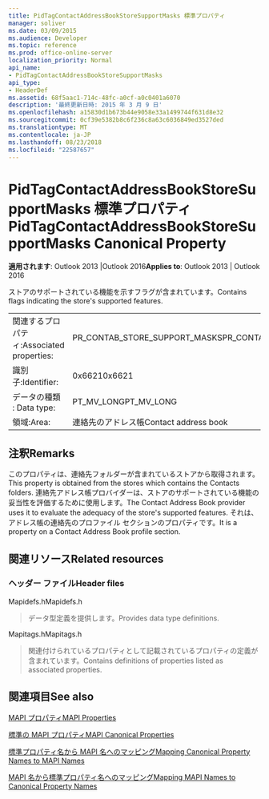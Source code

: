 ```yaml
---
title: PidTagContactAddressBookStoreSupportMasks 標準プロパティ
manager: soliver
ms.date: 03/09/2015
ms.audience: Developer
ms.topic: reference
ms.prod: office-online-server
localization_priority: Normal
api_name:
- PidTagContactAddressBookStoreSupportMasks
api_type:
- HeaderDef
ms.assetid: 68f5aac1-714c-48fc-a0cf-a0c0401a6070
description: '最終更新日時: 2015 年 3 月 9 日'
ms.openlocfilehash: a15830d1b673b44e9058e33a1499744f631d8e32
ms.sourcegitcommit: 0cf39e5382b8c6f236c8a63c6036849ed3527ded
ms.translationtype: MT
ms.contentlocale: ja-JP
ms.lasthandoff: 08/23/2018
ms.locfileid: "22587657"
---
```

# <a name="pidtagcontactaddressbookstoresupportmasks-canonical-property"></a><span data-ttu-id="b46b9-103">PidTagContactAddressBookStoreSupportMasks 標準プロパティ</span><span class="sxs-lookup"><span data-stu-id="b46b9-103">PidTagContactAddressBookStoreSupportMasks Canonical Property</span></span>

  
  
<span data-ttu-id="b46b9-104">**適用されます**: Outlook 2013 |Outlook 2016</span><span class="sxs-lookup"><span data-stu-id="b46b9-104">**Applies to**: Outlook 2013 | Outlook 2016</span></span> 
  
<span data-ttu-id="b46b9-105">ストアのサポートされている機能を示すフラグが含まれています。</span><span class="sxs-lookup"><span data-stu-id="b46b9-105">Contains flags indicating the store's supported features.</span></span>
  
|||
|:-----|:-----|
|<span data-ttu-id="b46b9-106">関連するプロパティ:</span><span class="sxs-lookup"><span data-stu-id="b46b9-106">Associated properties:</span></span>  <br/> |<span data-ttu-id="b46b9-107">PR_CONTAB_STORE_SUPPORT_MASKS</span><span class="sxs-lookup"><span data-stu-id="b46b9-107">PR_CONTAB_STORE_SUPPORT_MASKS</span></span>  <br/> |
|<span data-ttu-id="b46b9-108">識別子:</span><span class="sxs-lookup"><span data-stu-id="b46b9-108">Identifier:</span></span>  <br/> |<span data-ttu-id="b46b9-109">0x6621</span><span class="sxs-lookup"><span data-stu-id="b46b9-109">0x6621</span></span>  <br/> |
|<span data-ttu-id="b46b9-110">データの種類 : </span><span class="sxs-lookup"><span data-stu-id="b46b9-110">Data type:</span></span>  <br/> |<span data-ttu-id="b46b9-111">PT_MV_LONG</span><span class="sxs-lookup"><span data-stu-id="b46b9-111">PT_MV_LONG</span></span>  <br/> |
|<span data-ttu-id="b46b9-112">領域:</span><span class="sxs-lookup"><span data-stu-id="b46b9-112">Area:</span></span>  <br/> |<span data-ttu-id="b46b9-113">連絡先のアドレス帳</span><span class="sxs-lookup"><span data-stu-id="b46b9-113">Contact address book</span></span>  <br/> |
   
## <a name="remarks"></a><span data-ttu-id="b46b9-114">注釈</span><span class="sxs-lookup"><span data-stu-id="b46b9-114">Remarks</span></span>

<span data-ttu-id="b46b9-115">このプロパティは、連絡先フォルダーが含まれているストアから取得されます。</span><span class="sxs-lookup"><span data-stu-id="b46b9-115">This property is obtained from the stores which contains the Contacts folders.</span></span> <span data-ttu-id="b46b9-116">連絡先アドレス帳プロバイダーは、ストアのサポートされている機能の妥当性を評価するために使用します。</span><span class="sxs-lookup"><span data-stu-id="b46b9-116">The Contact Address Book provider uses it to evaluate the adequacy of the store's supported features.</span></span> <span data-ttu-id="b46b9-117">それは、アドレス帳の連絡先のプロファイル セクションのプロパティです。</span><span class="sxs-lookup"><span data-stu-id="b46b9-117">It is a property on a Contact Address Book profile section.</span></span> 
  
## <a name="related-resources"></a><span data-ttu-id="b46b9-118">関連リソース</span><span class="sxs-lookup"><span data-stu-id="b46b9-118">Related resources</span></span>

### <a name="header-files"></a><span data-ttu-id="b46b9-119">ヘッダー ファイル</span><span class="sxs-lookup"><span data-stu-id="b46b9-119">Header files</span></span>

<span data-ttu-id="b46b9-120">Mapidefs.h</span><span class="sxs-lookup"><span data-stu-id="b46b9-120">Mapidefs.h</span></span>
  
> <span data-ttu-id="b46b9-121">データ型定義を提供します。</span><span class="sxs-lookup"><span data-stu-id="b46b9-121">Provides data type definitions.</span></span>
    
<span data-ttu-id="b46b9-122">Mapitags.h</span><span class="sxs-lookup"><span data-stu-id="b46b9-122">Mapitags.h</span></span>
  
> <span data-ttu-id="b46b9-123">関連付けられているプロパティとして記載されているプロパティの定義が含まれています。</span><span class="sxs-lookup"><span data-stu-id="b46b9-123">Contains definitions of properties listed as associated properties.</span></span>
    
## <a name="see-also"></a><span data-ttu-id="b46b9-124">関連項目</span><span class="sxs-lookup"><span data-stu-id="b46b9-124">See also</span></span>



[<span data-ttu-id="b46b9-125">MAPI プロパティ</span><span class="sxs-lookup"><span data-stu-id="b46b9-125">MAPI Properties</span></span>](mapi-properties.md)
  
[<span data-ttu-id="b46b9-126">標準の MAPI プロパティ</span><span class="sxs-lookup"><span data-stu-id="b46b9-126">MAPI Canonical Properties</span></span>](mapi-canonical-properties.md)
  
[<span data-ttu-id="b46b9-127">標準プロパティ名から MAPI 名へのマッピング</span><span class="sxs-lookup"><span data-stu-id="b46b9-127">Mapping Canonical Property Names to MAPI Names</span></span>](mapping-canonical-property-names-to-mapi-names.md)
  
[<span data-ttu-id="b46b9-128">MAPI 名から標準プロパティ名へのマッピング</span><span class="sxs-lookup"><span data-stu-id="b46b9-128">Mapping MAPI Names to Canonical Property Names</span></span>](mapping-mapi-names-to-canonical-property-names.md)

